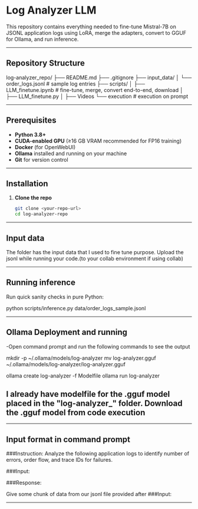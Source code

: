 # Log Analyzer LLM

This repository contains everything needed to fine-tune Mistral-7B on JSONL application logs using LoRA, merge the adapters, convert to GGUF for Ollama, and run inference.

-------------------------------------

## Repository Structure
log-analyzer_repo/
├── README.md
├── .gitignore
├── input_data/
│ └── order_logs.jsonl # sample log entries
├── scripts/
│ ├── LLM_finetune.ipynb # fine-tune, merge, convert end-to-end, download
│ ├── LLM_finetune.py
│ ├── Videos
    └── execution # execution on prompt

------------------------------------

## Prerequisites

- **Python 3.8+**  
- **CUDA-enabled GPU** (≥16 GB VRAM recommended for FP16 training)  
- **Docker** (for OpenWebUI)  
- **Ollama** installed and running on your machine  
- **Git** for version control  

------------------------------------

## Installation

1. **Clone the repo**  
   ```bash
   git clone <your-repo-url>
   cd log-analyzer-repo

-------------------------------------

## Input data

The folder has the input data that I used to fine tune purpose. Upload the jsonl while running your code.(to your collab environment if using collab)

--------------------------------------

## Running inference

Run quick sanity checks in pure Python:

python scripts/inference.py data/order_logs_sample.jsonl

-----------------------------------------

## Ollama Deployment and running

-Open command prompt and run the following commands to see the output

mkdir -p ~/.ollama/models/log-analyzer 
mv log-analyzer.gguf ~/.ollama/models/log-analyzer/log-analyzer.gguf

ollama create log-analyzer -f Modelfile
ollama run  log-analyzer

## I already have modelfile for the .gguf model placed in the "log-analyzer_" folder. Download the .gguf model from code execution

------------------------------------------

## Input format in command prompt

###Instruction:
Analyze the following application logs to identify number of errors, order flow, and trace IDs for failures.

###Input:

###Response:
 
Give some chunk of data from our jsonl file provided after ###Input:

---------------------------------------------
